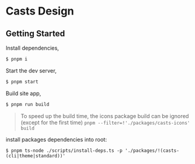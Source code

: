 # Casts Design

## Getting Started

Install dependencies,

```bash
$ pnpm i
```

Start the dev server,

```bash
$ pnpm start
```

Build site app,

```bash
$ pnpm run build
```

> To speed up the build time, the icons package build can be ignored (except for the first time)
> `pnpm --filter=!'./packages/casts-icons' build`

install packages dependencies into root:

```
$ pnpm ts-node ./scripts/install-deps.ts -p './packages/!(casts-(cli|theme|standard))'
```
